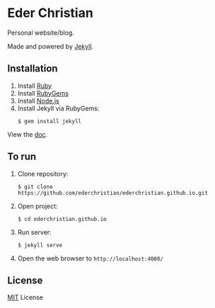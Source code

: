 # Eder Christian

Personal website/blog.

Made and powered by [Jekyll][jekyll].

## Installation

1. Install [Ruby][ruby]
1. Install [RubyGems][rubygems]
1. Install [Node.js][node]
1. Install Jekyll via RubyGems:
	```
	$ gem install jekyll
	```

View the [doc][doc].

## To run

1. Clone repository:
	```
	$ git clone https://github.com/ederchristian/ederchristian.github.io.git
	```
1. Open project:
	```
	$ cd ederchristian.github.io
	```
1. Run server:
	```
	$ jekyll serve
	```
4. Open the web browser to `http://localhost:4000/`

## License

[MIT][mit] License

[jekyll]: http://jekyllrb.com

[ruby]: https://www.ruby-lang.org/en/downloads/

[rubygems]: https://rubygems.org/pages/download

[node]: https://nodejs.org/en/

[doc]: http://jekyllrb.com/docs/installation/

[mit]: https://github.com/ederchristian/ederchristian.github.io/blob/master/LICENSE